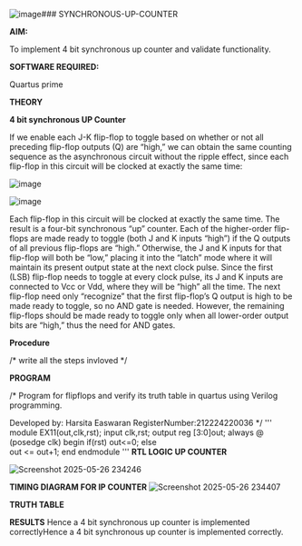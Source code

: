 ![image](https://github.com/user-attachments/assets/3a2a62d1-ecdb-4a2f-b085-d5dc716ecd12)### SYNCHRONOUS-UP-COUNTER

**AIM:**

To implement 4 bit synchronous up counter and validate functionality.

**SOFTWARE REQUIRED:**

Quartus prime

**THEORY**

**4 bit synchronous UP Counter**

If we enable each J-K flip-flop to toggle based on whether or not all preceding flip-flop outputs (Q) are “high,” we can obtain the same counting sequence as the asynchronous circuit without the ripple effect, since each flip-flop in this circuit will be clocked at exactly the same time:

![image](https://github.com/naavaneetha/SYNCHRONOUS-UP-COUNTER/assets/154305477/d5db3fa0-e413-404c-b80e-b2f39d82e7e8)


![image](https://github.com/naavaneetha/SYNCHRONOUS-UP-COUNTER/assets/154305477/52cb61eb-d04b-442d-810c-31185a68410b)

Each flip-flop in this circuit will be clocked at exactly the same time.
The result is a four-bit synchronous “up” counter. Each of the higher-order flip-flops are made ready to toggle (both J and K inputs “high”) if the Q outputs of all previous flip-flops are “high.”
Otherwise, the J and K inputs for that flip-flop will both be “low,” placing it into the “latch” mode where it will maintain its present output state at the next clock pulse.
Since the first (LSB) flip-flop needs to toggle at every clock pulse, its J and K inputs are connected to Vcc or Vdd, where they will be “high” all the time.
The next flip-flop need only “recognize” that the first flip-flop’s Q output is high to be made ready to toggle, so no AND gate is needed.
However, the remaining flip-flops should be made ready to toggle only when all lower-order output bits are “high,” thus the need for AND gates.

**Procedure**

/* write all the steps invloved */

**PROGRAM**

/* Program for flipflops and verify its truth table in quartus using Verilog programming. 

Developed by: Harsita Easwaran RegisterNumber:212224220036
*/
'''
module EX11(out,clk,rst); 
input clk,rst; 
output reg [3:0]out; 
always @ (posedge clk) 
begin 
   if(rst) 
     out<=0; 
   else  
     out <= out+1; 
end 
endmodule
'''
**RTL LOGIC UP COUNTER**

![Screenshot 2025-05-26 234246](https://github.com/user-attachments/assets/4553cf7e-9ea7-41ae-a7f0-8c15cee34e9b)

**TIMING DIAGRAM FOR IP COUNTER**
![Screenshot 2025-05-26 234407](https://github.com/user-attachments/assets/0d22a3c2-2c69-4471-b6aa-cc7212cd9375)


**TRUTH TABLE**

**RESULTS**
Hence a 4 bit synchronous up counter is implemented correctlyHence a 4 bit synchronous up counter is implemented correctly.
